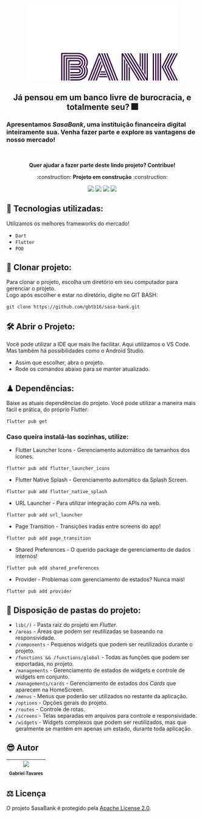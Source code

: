<p align="center">
  <img src="https://github.com/gbtb16/sasa-bank/blob/main/assets/app/v2/imgs/sasa_letters.png"/>
</p>

<h2 align="center"> Já pensou em um banco livre de burocracia, e totalmente seu? 🎆</h2>
<h3> Apresentamos <i>SasaBank</i>, uma instituição financeira digital inteiramente sua. Venha fazer parte e explore as vantagens de nosso mercado! </h3>
</br>
<p align="center"><b>Quer ajudar a fazer parte deste lindo projeto? Contribue!</b></p>

<p align="center"> :construction: <b>Projeto em construção</b> :construction: </p>

<p align="center">
  <img src="https://img.shields.io/github/issues/gbtb16/sasa-bank"/>
  <img src="https://img.shields.io/github/forks/gbtb16/sasa-bank"/>
  <img src="https://img.shields.io/github/stars/gbtb16/sasa-bank"/>
  <img src="https://img.shields.io/github/license/gbtb16/sasa-bank"/>
</p>


## :hammer: Tecnologias utilizadas:
Utilizamos os melhores frameworks do mercado!
* `` Dart ``
* `` Flutter ``
* `` POO ``

## 📁 Clonar projeto:
Para clonar o projeto, escolha um diretório em seu computador para gerenciar o projeto. 
</br>
Logo após escolher e estar no diretório, digite no GIT BASH:

```
git clone https://github.com/gbtb16/sasa-bank.git
```

## 🛠️ Abrir o Projeto:
Você pode utilizar a IDE que mais lhe facilitar. Aqui utilizamos o VS Code. Mas também há possibilidades como o Android Studio.

* Assim que escolher, abra o projeto. 
* Rode os comandos abaixo para se manter atualizado.

## ♟ Dependências:
Baixe as atuais dependências do projeto.
Você pode utilizar a maneira mais fácil e prática, do próprio Flutter:

```
flutter pub get
```

### Caso queira instalá-las sozinhas, utilize:

* Flutter Launcher Icons - Gerenciamento automático de tamanhos dos ícones.

```
flutter pub add flutter_launcher_icons
```

* Flutter Native Splash - Gerenciamento automático da Splash Screen.

```
flutter pub add flutter_native_splash
```

* URL Launcher - Para utilizar integração com APIs na web.

```
flutter pub add url_launcher
```

* Page Transition - Transições iradas entre screens do app!

```
flutter pub add page_transition
```

* Shared Preferences - O querido package de gerenciamento de dados internos!

```
flutter pub add shared_preferences
```

* Provider - Problemas com gerenciamento de estados? Nunca mais!

```
flutter pub add provider
```

## 🌠 Disposição de pastas do projeto:
* `` lib(/) `` - Pasta raiz do projeto em _Flutter_.
* `` /areas `` - Áreas que podem ser reutilizadas se baseando na responsividade.
* `` /components `` - Pequenos widgets que podem ser reutilizados durante o projeto.
* `` /functions && /functions/global `` - Todas as funções que podem ser exportadas, no projeto.
* `` /managements `` - Gerenciamento de estados de widgets e controle de widgets em conjunto.
* `` /managements/cards `` - Gerenciamento de estados dos _Cards_ que aparecem na HomeScreen.
* `` /menus `` - Menus que poderão ser utilizados no restante da aplicação.
* `` /options `` - Opções gerais do projeto.
* `` /routes `` - Controle de rotas.
* `` /screens `` - Telas separadas em arquivos para controle e responsividade.
* `` /widgets `` - Widgets complexos que podem ser reutilizados, mas que geralmente se mantém em apenas um estado, durante toda aplicação. 

## 😎 Autor

| [<img src="https://avatars.githubusercontent.com/u/69699209?v=4" width=115><br><sub>Gabriel Tavares</sub>](https://github.com/gbtb16) | 
| :---: |

## ⚖ Licença

O projeto SasaBank é protegido pela [Apache License 2.0](./LICENSE).
